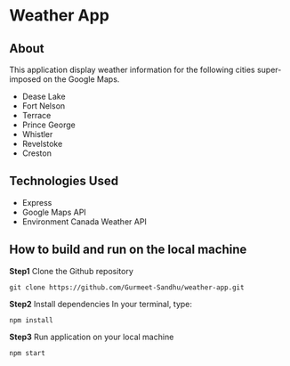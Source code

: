 # Weather App

## About

This application display weather information for the following cities super-imposed on the Google Maps.
* Dease Lake
* Fort Nelson
* Terrace
* Prince George
* Whistler
* Revelstoke
* Creston

## Technologies Used

* Express
* Google Maps API
* Environment Canada Weather API

## How to build and run on the local machine

**Step1** Clone the Github repository
```
git clone https://github.com/Gurmeet-Sandhu/weather-app.git

```
**Step2** Install dependencies 
In your terminal, type:

```
npm install

```
**Step3** Run application on your local machine

```
npm start

```


